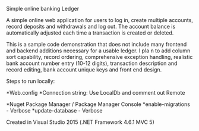 Simple online banking Ledger


A simple online web application for users to log in, create multiple accounts, record deposits and withdrawals and log out. The account
balance is automatically adjusted each time a transaction is created or deleted.

This is a sample code demonstration that does not include many frontend and backend additions necessary for a usable ledger. I pla
n to add column sort capability, record ordering, comprehensive exception handling, realistic bank account number entry (10-12 digits),
transaction description and record editing, bank account unique keys and front end design.

Steps to run locally:

  *Web.config
    *Connection string: Use LocalDb and comment out Remote
    
  *Nuget Package Manager / Package Manager Console
    *enable-migrations - Verbose
    *update-database - Verbose
    
Created in Visual Studio 2015 (.NET Framework 4.6.1 MVC 5)
